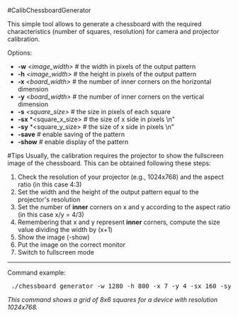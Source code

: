 #CalibChessboardGenerator

This simple tool allows to generate a chessboard with the required characteristics (number of squares, resolution) for 
camera and projector calibration.


Options:
* **-w** *\<image_width\>*        # the width in pixels of the output pattern
* **-h** *\<image_width\>*        # the height in pixels of the output pattern
* **-x** *\<board_width\>*        # the number of inner corners on the horizontal dimension
* **-y** *\<board_width\>*         # the number of inner corners on the vertical dimension
* **-s** *\<square_size\>*        # the size in pixels of each square
* **-sx** *\<square_x_size>       # the size of x side in pixels \n"
* **-sy** *\<square_y_size>       # the size of x side in pixels \n"
* **-save**                   # enable saving of the pattern
* **-show**                   # enable display of the pattern

#Tips
Usually, the calibration requires the projector to show the fullscreen image of the chessboard. This can be obtained following these steps: 

1.  Check the resolution of your projector (e.g., 1024x768) and the aspect ratio (in this case 4:3)
2.  Set the width and the height of the output pattern equal to the projector's resolution
3.  Set the number of **inner** corners on x and y according to the aspect ratio (in this case x/y = 4/3)
4.  Remembering that x and y represent **inner** corners, compute the size value dividing the width by (x+1)
5.  Show the image (-show)
6.  Put the image on the correct monitor
7.  Switch to fullscreen mode

***

Command example:
<pre> ./chessboard_generator -w 1280 -h 800 -x 7 -y 4 -sx 160 -sy 160 -show </pre> 

*This command shows a grid of 8x6 squares for a device with resolution 1024x768.*
